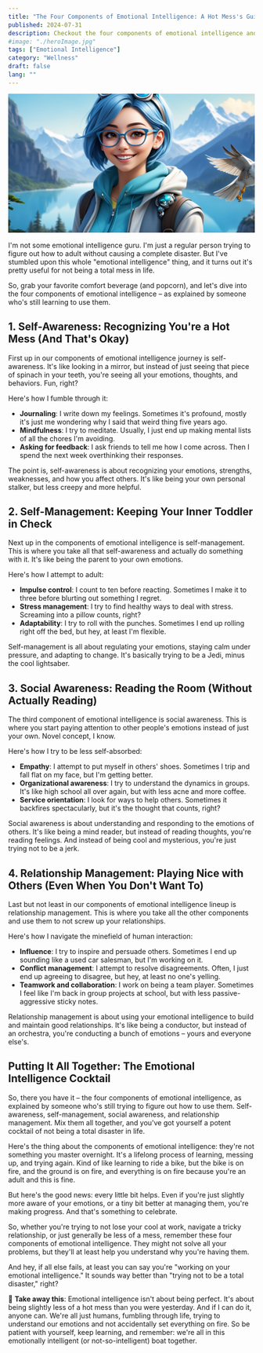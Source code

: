 ```yaml
---
title: "The Four Components of Emotional Intelligence: A Hot Mess's Guide to Feeling Smarter"
published: 2024-07-31
description: Checkout the four components of emotional intelligence and learn how to apply them in your daily life - explained by a fellow work-in-progress.
#image: "./heroImage.jpg"
tags: ["Emotional Intelligence"]
category: "Wellness"
draft: false
lang: ""
---
```


![Hero Image](./heroImage.jpg)

I'm not some emotional intelligence guru. I'm just a regular person trying to figure out how to adult without causing a complete disaster. But I've stumbled upon this whole "emotional intelligence" thing, and it turns out it's pretty useful for not being a total mess in life.

So, grab your favorite comfort beverage (and popcorn), and let's dive into the four components of emotional intelligence – as explained by someone who's still learning to use them.


## 1. Self-Awareness: Recognizing You're a Hot Mess (And That's Okay)

First up in our components of emotional intelligence journey is self-awareness. It's like looking in a mirror, but instead of just seeing that piece of spinach in your teeth, you're seeing all your emotions, thoughts, and behaviors. Fun, right?

Here's how I fumble through it:

- **Journaling**: I write down my feelings. Sometimes it's profound, mostly it's just me wondering why I said that weird thing five years ago.
- **Mindfulness**: I try to meditate. Usually, I just end up making mental lists of all the chores I'm avoiding.
- **Asking for feedback**: I ask friends to tell me how I come across. Then I spend the next week overthinking their responses.

The point is, self-awareness is about recognizing your emotions, strengths, weaknesses, and how you affect others. It's like being your own personal stalker, but less creepy and more helpful.

## 2. Self-Management: Keeping Your Inner Toddler in Check

Next up in the components of emotional intelligence is self-management. This is where you take all that self-awareness and actually do something with it. It's like being the parent to your own emotions.

Here's how I attempt to adult:

- **Impulse control**: I count to ten before reacting. Sometimes I make it to three before blurting out something I regret.
- **Stress management**: I try to find healthy ways to deal with stress. Screaming into a pillow counts, right?
- **Adaptability**: I try to roll with the punches. Sometimes I end up rolling right off the bed, but hey, at least I'm flexible.

Self-management is all about regulating your emotions, staying calm under pressure, and adapting to change. It's basically trying to be a Jedi, minus the cool lightsaber.

## 3. Social Awareness: Reading the Room (Without Actually Reading)

The third component of emotional intelligence is social awareness. This is where you start paying attention to other people's emotions instead of just your own. Novel concept, I know.

Here's how I try to be less self-absorbed:

- **Empathy**: I attempt to put myself in others' shoes. Sometimes I trip and fall flat on my face, but I'm getting better.
- **Organizational awareness**: I try to understand the dynamics in groups. It's like high school all over again, but with less acne and more coffee.
- **Service orientation**: I look for ways to help others. Sometimes it backfires spectacularly, but it's the thought that counts, right?

Social awareness is about understanding and responding to the emotions of others. It's like being a mind reader, but instead of reading thoughts, you're reading feelings. And instead of being cool and mysterious, you're just trying not to be a jerk.

## 4. Relationship Management: Playing Nice with Others (Even When You Don't Want To)

Last but not least in our components of emotional intelligence lineup is relationship management. This is where you take all the other components and use them to not screw up your relationships.

Here's how I navigate the minefield of human interaction:

- **Influence**: I try to inspire and persuade others. Sometimes I end up sounding like a used car salesman, but I'm working on it.
- **Conflict management**: I attempt to resolve disagreements. Often, I just end up agreeing to disagree, but hey, at least no one's yelling.
- **Teamwork and collaboration**: I work on being a team player. Sometimes I feel like I'm back in group projects at school, but with less passive-aggressive sticky notes.

Relationship management is about using your emotional intelligence to build and maintain good relationships. It's like being a conductor, but instead of an orchestra, you're conducting a bunch of emotions – yours and everyone else's.

## Putting It All Together: The Emotional Intelligence Cocktail

So, there you have it – the four components of emotional intelligence, as explained by someone who's still trying to figure out how to use them. Self-awareness, self-management, social awareness, and relationship management. Mix them all together, and you've got yourself a potent cocktail of not being a total disaster in life.

Here's the thing about the components of emotional intelligence: they're not something you master overnight. It's a lifelong process of learning, messing up, and trying again. Kind of like learning to ride a bike, but the bike is on fire, and the ground is on fire, and everything is on fire because you're an adult and this is fine.

But here's the good news: every little bit helps. Even if you're just slightly more aware of your emotions, or a tiny bit better at managing them, you're making progress. And that's something to celebrate.

So, whether you're trying to not lose your cool at work, navigate a tricky relationship, or just generally be less of a mess, remember these four components of emotional intelligence. They might not solve all your problems, but they'll at least help you understand why you're having them.

And hey, if all else fails, at least you can say you're "working on your emotional intelligence." It sounds way better than "trying not to be a total disaster," right?

🔆 **Take away this**: Emotional intelligence isn't about being perfect. It's about being slightly less of a hot mess than you were yesterday. And if I can do it, anyone can. We're all just humans, fumbling through life, trying to understand our emotions and not accidentally set everything on fire. So be patient with yourself, keep learning, and remember: we're all in this emotionally intelligent (or not-so-intelligent) boat together.
